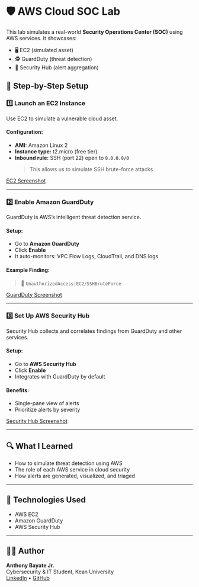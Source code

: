 # 🛡️ AWS Cloud SOC Lab

This lab simulates a real-world **Security Operations Center (SOC)** using AWS services. It showcases:

- 🖥️ EC2 (simulated asset)
- 🕵️ GuardDuty (threat detection)
- 🧩 Security Hub (alert aggregation)


## 🚀 Step-by-Step Setup

### 1️⃣ Launch an EC2 Instance

Use EC2 to simulate a vulnerable cloud asset.

#### Configuration:
- **AMI:** Amazon Linux 2
- **Instance type:** t2.micro (free tier)
- **Inbound rule:** SSH (port 22) open to `0.0.0.0/0`  
  > This allows us to simulate SSH brute-force attacks

[EC2 Screenshot](ec2.pdf)

---

### 2️⃣ Enable Amazon GuardDuty

GuardDuty is AWS’s intelligent threat detection service.

#### Setup:
- Go to **Amazon GuardDuty**
- Click **Enable**
- It auto-monitors: VPC Flow Logs, CloudTrail, and DNS logs

#### Example Finding:
> 🛑 `UnauthorizedAccess:EC2/SSHBruteForce`

[GuardDuty Screenshot]()

---

### 3️⃣ Set Up AWS Security Hub

Security Hub collects and correlates findings from GuardDuty and other services.

#### Setup:
- Go to **AWS Security Hub**
- Click **Enable**
- Integrates with GuardDuty by default

#### Benefits:
- Single-pane view of alerts
- Prioritize alerts by severity

[Security Hub Screenshot]()

---

## 🔍 What I Learned

- How to simulate threat detection using AWS
- The role of each AWS service in cloud security
- How alerts are generated, visualized, and triaged

---

## 🧠 Technologies Used

- AWS EC2  
- Amazon GuardDuty  
- AWS Security Hub  

---

## 👨‍🎓 Author

**Anthony Bayate Jr.**  
Cybersecurity & IT Student, Kean University  
[LinkedIn](https://linkedin.com/in/abayate) • [GitHub](https://github.com/abayate)

